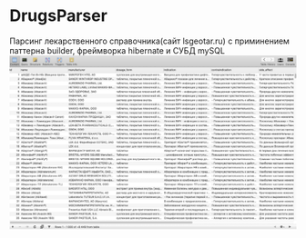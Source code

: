 # DrugsParser
Парсинг лекарственного справочника(сайт lsgeotar.ru) с приминением паттерна builder, фреймворка hibernate и СУБД mySQL
![](imgs/dbScreen.jpg)
